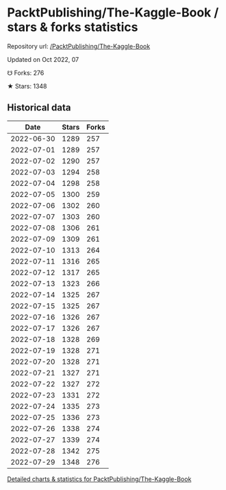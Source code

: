 # PacktPublishing/The-Kaggle-Book / stars & forks statistics

Repository url: [/PacktPublishing/The-Kaggle-Book](https://github.com/PacktPublishing/The-Kaggle-Book)

Updated on Oct 2022, 07

☋ Forks: 276

★ Stars: 1348

## Historical data
| Date | Stars | Forks |
|------|-------|-------|
| 2022-06-30 | 1289 | 257 | 
| 2022-07-01 | 1289 | 257 | 
| 2022-07-02 | 1290 | 257 | 
| 2022-07-03 | 1294 | 258 | 
| 2022-07-04 | 1298 | 258 | 
| 2022-07-05 | 1300 | 259 | 
| 2022-07-06 | 1302 | 260 | 
| 2022-07-07 | 1303 | 260 | 
| 2022-07-08 | 1306 | 261 | 
| 2022-07-09 | 1309 | 261 | 
| 2022-07-10 | 1313 | 264 | 
| 2022-07-11 | 1316 | 265 | 
| 2022-07-12 | 1317 | 265 | 
| 2022-07-13 | 1323 | 266 | 
| 2022-07-14 | 1325 | 267 | 
| 2022-07-15 | 1325 | 267 | 
| 2022-07-16 | 1326 | 267 | 
| 2022-07-17 | 1326 | 267 | 
| 2022-07-18 | 1328 | 269 | 
| 2022-07-19 | 1328 | 271 | 
| 2022-07-20 | 1328 | 271 | 
| 2022-07-21 | 1327 | 271 | 
| 2022-07-22 | 1327 | 272 | 
| 2022-07-23 | 1331 | 272 | 
| 2022-07-24 | 1335 | 273 | 
| 2022-07-25 | 1336 | 273 | 
| 2022-07-26 | 1338 | 274 | 
| 2022-07-27 | 1339 | 274 | 
| 2022-07-28 | 1342 | 275 | 
| 2022-07-29 | 1348 | 276 | 


[Detailed charts & statistics for PacktPublishing/The-Kaggle-Book](https://reviewgithub.com/rep/PacktPublishing/The-Kaggle-Book)

